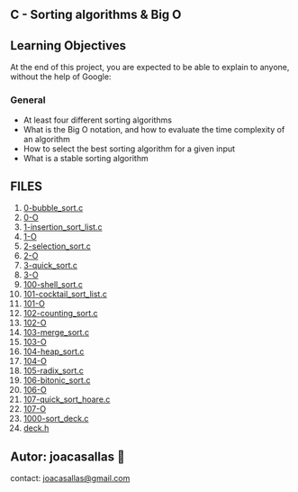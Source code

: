 ## C - Sorting algorithms & Big O ##

## Learning Objectives ##

At the end of this project, you are expected to be able to explain to anyone, without the help of Google:

### General ###
* At least four different sorting algorithms  
* What is the Big O notation, and how to evaluate the time complexity of an algorithm  
* How to select the best sorting algorithm for a given input  
* What is a stable sorting algorithm  

## FILES ##  
1. [0-bubble_sort.c](https://github.com/joacasallas2/0-bubble_sort.c/blob/main/0-bubble_sort.c) 
2. [0-O](https://github.com/joacasallas2/0-bubble_sort.c/blob/main/0-O) 
3. [1-insertion_sort_list.c](https://github.com/joacasallas2/0-bubble_sort.c/blob/main/1-insertion_sort_list.c) 
4. [1-O](https://github.com/joacasallas2/0-bubble_sort.c/blob/main/1-O) 
5. [2-selection_sort.c](https://github.com/joacasallas2/0-bubble_sort.c/blob/main/2-selection_sort.c) 
6. [2-O](https://github.com/joacasallas2/0-bubble_sort.c/blob/main/2-O) 
7. [3-quick_sort.c](https://github.com/joacasallas2/0-bubble_sort.c/blob/main/3-quick_sort.c) 
8. [3-O](https://github.com/joacasallas2/0-bubble_sort.c/blob/main/3-O) 
9. [100-shell_sort.c](https://github.com/joacasallas2/0-bubble_sort.c/blob/main/100-shell_sort.c) 
10. [101-cocktail_sort_list.c](https://github.com/joacasallas2/0-bubble_sort.c/blob/main/101-cocktail_sort_list.c) 
11. [101-O](https://github.com/joacasallas2/0-bubble_sort.c/blob/main/101-O) 
12. [102-counting_sort.c](https://github.com/joacasallas2/0-bubble_sort.c/blob/main/102-counting_sort.c) 
13. [102-O](https://github.com/joacasallas2/0-bubble_sort.c/blob/main/102-O) 
14. [103-merge_sort.c](https://github.com/joacasallas2/0-bubble_sort.c/blob/main/103-merge_sort.c) 
15. [103-O](https://github.com/joacasallas2/0-bubble_sort.c/blob/main/103-O) 
16. [104-heap_sort.c](https://github.com/joacasallas2/0-bubble_sort.c/blob/main/104-heap_sort.c) 
17. [104-O](https://github.com/joacasallas2/0-bubble_sort.c/blob/main/104-O) 
18. [105-radix_sort.c](https://github.com/joacasallas2/0-bubble_sort.c/blob/main/105-radix_sort.c) 
19. [106-bitonic_sort.c](https://github.com/joacasallas2/0-bubble_sort.c/blob/main/106-bitonic_sort.c) 
20. [106-O](https://github.com/joacasallas2/0-bubble_sort.c/blob/main/106-O) 
21. [107-quick_sort_hoare.c](https://github.com/joacasallas2/0-bubble_sort.c/blob/main/107-quick_sort_hoare.c) 
22. [107-O](https://github.com/joacasallas2/0-bubble_sort.c/blob/main/107-O) 
23. [1000-sort_deck.c](https://github.com/joacasallas2/0-bubble_sort.c/blob/main/1000-sort_deck.c) 
24. [deck.h](https://github.com/joacasallas2/0-bubble_sort.c/blob/main/deck.h) 


## Autor:  joacasallas :information_desk_person:  
contact:  joacasallas@gmail.com  
